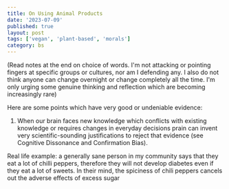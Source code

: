 ```yaml
---
title: On Using Animal Products
date: '2023-07-09'
published: true
layout: post
tags: ['vegan', 'plant-based', 'morals']
category: bs
---
```


(Read notes at the end on choice of words. I'm not attacking or pointing fingers at specific groups or cultures, nor am I defending any. I also do not think anyone can change overnight or change completely all the time. I'm only urging some genuine thinking and reflection which are becoming increasingly rare)

Here are some points which have very good or undeniable evidence:

1. When our brain faces new knowledge which conflicts with existing knowledge or requires changes in everyday decisions prain can invent very scientific-sounding justifications to reject that evidence (see Cognitive Dissonance and Confirmation Bias).

Real life example: a generally sane person in my community says that they eat a lot of chilli peppers, therefore they will not develop diabetes even if they eat a lot of sweets. In their mind, the spiciness of chili peppers cancels out the adverse effects of excess sugar